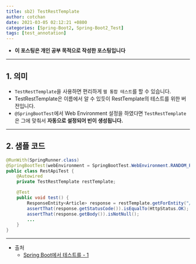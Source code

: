 ```yaml
---
title: sb2) TestRestTemplate
author: cotchan 
date: 2021-03-05 02:12:21 +0800 
categories: [Spring-Boot2, Spring-Boot2_Test]
tags: [test_annotation] 
---
```


+ **이 포스팅은 개인 공부 목적으로 작성한 포스팅입니다**

---

## 1. 의미

+ `TestRestTemplate`을 사용하면 편리하게 `웹 통합 테스트`를 할 수 있습니다.
+ TestRestTemplate은 이름에서 알 수 있듯이 RestTemplate의 테스트를 위한 버전입니다.
+ `@SpringBootTest`에서 Web Environment 설정을 하였다면 `TestRestTemplate`은 그에 맞춰서 **자동으로 설정되어 빈이 생성됩니다.**

---

## 2. 샘플 코드

```java
@RunWith(SpringRunner.class)
@SpringBootTest(webEnvironment = SpringBootTest.WebEnvironment.RANDOM_PORT)
public class RestApiTest {
    @Autowired
    private TestRestTemplate restTemplate;

    @Test
    public void test() {
        ResponseEntity<Article> response = restTemplate.getForEntity("/api/articles/1", Article.class);
        assertThat(response.getStatusCode()).isEqualTo(HttpStatus.OK);
        assertThat(response.getBody()).isNotNull();
        ...
    }
}
```


---

+ 출처
  + [Spring Boot에서 테스트를 - 1](https://hyper-cube.io/2017/08/06/spring-boot-test-1/)

